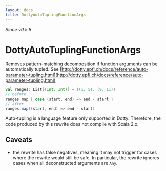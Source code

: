 ```yaml
---
layout: docs
title: DottyAutoTuplingFunctionArgs
---
```


_Since v0.5.8_

# DottyAutoTuplingFunctionArgs

Removes pattern-matching decomposition if function arguments can be automatically tupled. See [http://dotty.epfl.ch/docs/reference/auto-parameter-tupling.html](http://dotty.epfl.ch/docs/reference/auto-parameter-tupling.html)

```scala
val ranges: List[(Int, Int)] = ((1, 5), (9, 11))
// before
ranges.map { case (start, end) => end - start }
// after
ranges.map((start, end) => end - start)
```

Auto-tupling is a language feature only supported in Dotty. Therefore, the code produced by this rewrite does not compile with Scala 2.x.

## Caveats

- the rewrite has false negatives, meaning it may not trigger for cases where the rewrite would still be safe. In particular, the rewrite ignores cases when all deconstructed arguments are `Any`.
